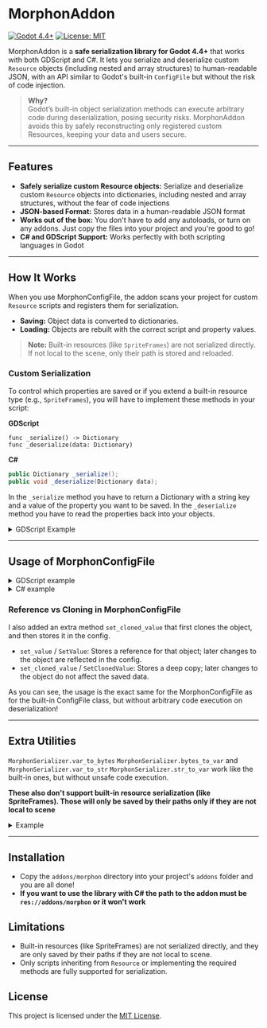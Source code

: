 # MorphonAddon

[![Godot 4.4+](https://img.shields.io/badge/Godot-4.4%2B-blue.svg)](https://godotengine.org/)
[![License: MIT](https://img.shields.io/badge/License-MIT-green.svg)](LICENSE)

MorphonAddon is a **safe serialization library for Godot 4.4+** that works with both GDScript and C#. It lets you serialize and deserialize custom `Resource` objects (including nested and array structures) to human-readable JSON, with an API similar to Godot's built-in `ConfigFile` but without the risk of code injection.

> **Why?**  
> Godot’s built-in object serialization methods can execute arbitrary code during deserialization, posing security risks. MorphonAddon avoids this by safely reconstructing only registered custom Resources, keeping your data and users secure.

---

## Features

- **Safely serialize custom Resource objects:** Serialize and deserialize custom `Resource` objects into dictionaries, including nested and array structures, without the fear of code injections
- **JSON-based Format:** Stores data in a human-readable JSON format
- **Works out of the box:** You don't have to add any autoloads, or turn on any addons. Just copy the files into your project and you're good to go!
- **C# and GDScript Support:** Works perfectly with both scripting languages in Godot

---

## How It Works

When you use MorphonConfigFile, the addon scans your project for custom `Resource` scripts and registers them for serialization.  
- **Saving:** Object data is converted to dictionaries.
- **Loading:** Objects are rebuilt with the correct script and property values.

> **Note:** Built-in resources (like `SpriteFrames`) are not serialized directly. If not local to the scene, only their path is stored and reloaded.

### Custom Serialization

To control which properties are saved or if you extend a built-in resource type (e.g., `SpriteFrames`),  you will have to implement these methods in your script:

**GDScript**
```gdscript
func _serialize() -> Dictionary
func _deserialize(data: Dictionary)
```
**C#**
```csharp
public Dictionary _serialize();
public void _deserialize(Dictionary data);
```

In the `_serialize` method you have to return a Dictionary with a string key and a value of the property you want to be saved.
In the `_deserialize` method you have to read the properties back into your objects.

<details>
  <summary>GDScript Example</summary>

  ```gdscript
  class_name Cat extends Resource

  @export var name : String
  @export var age : int
  @export var color : Color

  func _serialize() -> Dictionary:
      return {"color": color}

  func _deserialize(data : Dictionary):
      color = data["color"]
  ```
  In this case only the `color` property will be saved.
</details>

---

## Usage of MorphonConfigFile

<details>
<summary>GDScript example</summary>
First let's create a custom Resource script:
    
```gdscript
class_name Animal extends Resource

@export var Name : String
@export var Age : int

func speak:
	print("speak")
```

And then let's create a class named Cat that extends Animal:

```gdscript
class_name Cat extends Animal

@export var color : Color

func speak():
	print("meow")
```

Now lets save it with a MorphonConfigFile!
Actually, lets save a whole array of Animals!

```gdscript
extends Node

@export var AnimalList : Array[Animal]

func _ready() -> void:
	var config := MorphonConfigFile.new()
	config.set_value("Player", "Pets", AnimalList)
	config.save("user://save.json")
	  
	config.clear()
	config.load("user://save.json")
	
	for i in config.get_value("Player", "Pets") as Array[Animal]:
		i.speak()
		print(i.Name)
		print(i.Age)
```

After adding some animals to the array from the editor and running the code, we get this in the output:
  
```
speak
Dog
7
meow
Kitty
1
```

And the save file looks like this:
```json
{
    "Player": {
        "Pets": [
            {
                "._typeName": "Animal",
                "Age": 7,
                "Name": "Dog"
            },
            {
                "._typeName": "Cat",
                "Age": 1,
                "Name": "Kitty",
                "color": {
                    "args": [
                        1.0,
                        1.0,
                        0.482353001832962,
                        1.0
                    ],
                    "type": "Color"
                }
            }
        ]
    }
}
```

</details>

<details>
<summary>C# example</summary>
First let's create a custom Resource script:
    
```csharp
using Godot;

[GlobalClass]
public partial class Vehicle : Resource
{
    [Export] public string brand;
    [Export] public Color color;

    public override string ToString()
    {
        return $"{brand}: {color}";
    }
}
```

And then let's create a class named Car that inherits from Vehicle:

```csharp
using Godot;

[GlobalClass]
public partial class Car : Vehicle
{
    [Export] public int year;

    public override string ToString()
    {
        return $"{brand}: {color}, {year}";
    }
}
```

Now lets save an array of Vehicles with a MorphonConfigFile!

```csharp
using System.Linq;
using Godot;
using Godot.Collections;

public partial class TestCsharp : Node
{
    [Export] Vehicle[] vehicles;

    public override void _Ready()
    {
        MorphonConfigFile config = new();

        config.SetValue("Data", "Vehicles", vehicles);
        config.Save("user://csharpSave.json");

        config.Clear();
        config.Load("user://csharpSave.json");

        Vehicle[] loadedVehicles = config.GetValue("Data", "Vehicles").AsGodotObjectArray<Vehicle>();

        foreach (Vehicle vehicle in loadedVehicles)
        {
            GD.Print(vehicle.ToString());
        }
    }
}

```

After adding some vehicles to the array from the editor and running the code, we get this in the output:
  
```
Ford: (6.73831E-07, 0.752693, 0.752693, 1), 2004
Lamborghini: (0, 0.564706, 0, 0.615686)
Mazda: (0.8, 0, 0, 1), 1989
```

And the save file looks like this:
```json
{
    "Data": {
        "Vehicles": [
            {
                "._typeName": "Car",
                "brand": "Ford",
                "color": {
                    "args": [
                        0.000000673830982123036,
                        0.752692997455597,
                        0.752692997455597,
                        1.0
                    ],
                    "type": "Color"
                },
                "year": 2004
            },
            {
                "._typeName": "Vehicle",
                "brand": "Lamborghini",
                "color": {
                    "args": [
                        0.0,
                        0.564706027507782,
                        0.0,
                        0.615685999393463
                    ],
                    "type": "Color"
                }
            },
            {
                "._typeName": "Car",
                "brand": "Mazda",
                "color": {
                    "args": [
                        0.800000011920929,
                        0.0,
                        0.0,
                        1.0
                    ],
                    "type": "Color"
                },
                "year": 1989
            }
        ]
    }
}
```

</details>

### Reference vs Cloning in MorphonConfigFile

I also added an extra method `set_cloned_value` that first clones the object, and then stores it in the config. 

- `set_value` / `SetValue`: Stores a reference for that object; later changes to the object are reflected in the config.
- `set_cloned_value` / `SetClonedValue`: Stores a deep copy; later changes to the object do not affect the saved data.

As you can see, the usage is the exact same for the MorphonConfigFile as for the built-in ConfigFile class, but without arbitrary code execution on deserialization!

---

## Extra Utilities

`MorphonSerializer.var_to_bytes` `MorphonSerializer.bytes_to_var` and `MorphonSerializer.var_to_str` `MorphonSerializer.str_to_var` work like the built-in ones, but without unsafe code execution.

**These also don't support built-in resource serialization (like SpriteFrames). Those will only be saved by their paths only if they are not local to scene**

<details>
<summary>Example</summary>

```gdscript
extends Node

@export var AnimalList: Array[Animal]

func _ready() -> void:
    print(MorphonSerializer.var_to_str(AnimalList))
```
</details>

---

## Installation

- Copy the `addons/morphon` directory into your project's `addons` folder and you are all done!
- **If you want to use the library with C# the path to the addon must be `res://addons/morphon` or it won't work**

## Limitations

- Built-in resources (like SpriteFrames) are not serialized directly, and they are only saved by their paths if they are not local to scene.
- Only scripts inheriting from `Resource` or implementing the required methods are fully supported for serialization.

## License

This project is licensed under the [MIT License](LICENSE).
